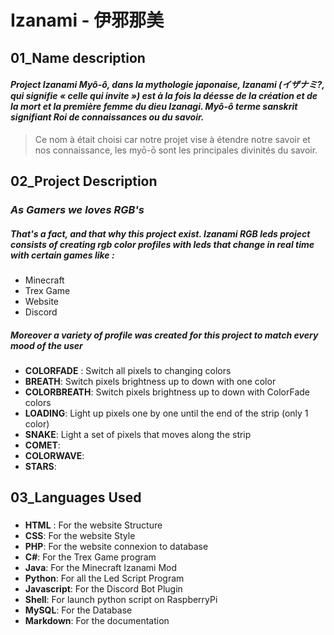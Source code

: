 # Izanami - 伊邪那美

## 01_Name description

#### _Project Izanami Myô-ô, dans la mythologie japonaise, Izanami (イザナミ?, qui signifie « celle qui invite ») est à la fois la déesse de la création et de la mort et la première femme du dieu Izanagi. Myô-ô terme sanskrit signifiant Roi de connaissances ou du savoir._

> Ce nom à était choisi car notre projet vise à étendre notre savoir et nos connaissance, les myō-ō sont les principales divinités du savoir.

## 02_Project Description

### _As Gamers we loves RGB's_

##### That's a fact, and that why this project exist. **Izanami RGB leds** project consists of creating rgb color profiles with leds that change in real time with certain games like :

- Minecraft
- Trex Game
- Website
- Discord

##### Moreover a variety of profile was created for this project to match every __mood__ of the user

- **COLORFADE** : Switch all pixels to changing colors
- **BREATH**: Switch pixels brightness up to down with one color
- **COLORBREATH**: Switch pixels brightness up to down with ColorFade colors
- **LOADING**: Light up pixels one by one until the end of the strip (only 1 color)
- **SNAKE**: Light a set of pixels that moves along the strip
- **COMET**: 
- **COLORWAVE**: 
- **STARS**: 

## 03_Languages Used

### 

- **HTML** : For the website Structure
- **CSS**: For the website Style
- **PHP**: For the website connexion to database
- **C#**: For the Trex Game program
- **Java**: For the Minecraft Izanami Mod
- **Python**: For all the Led Script Program
- **Javascript**: For the Discord Bot Plugin
- **Shell**: For launch python script on RaspberryPi
- **MySQL**: For the Database
- **Markdown**: For the documentation
